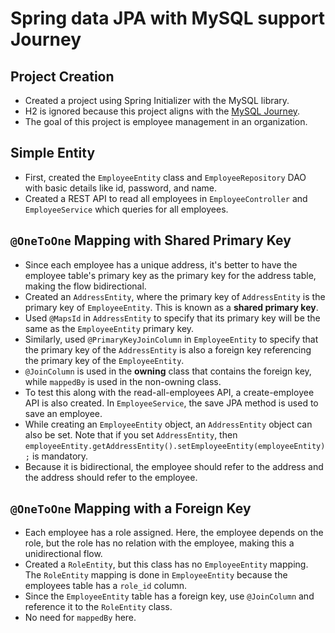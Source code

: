 # Spring data JPA with MySQL support Journey

## Project Creation

- Created a project using Spring Initializer with the MySQL library.
- H2 is ignored because this project aligns with the [MySQL Journey](../../MySQL/README.md).
- The goal of this project is employee management in an organization.

## Simple Entity

- First, created the `EmployeeEntity` class and `EmployeeRepository` DAO with basic details like id, password, and name.
- Created a REST API to read all employees in `EmployeeController` and `EmployeeService` which queries for all employees.

## `@OneToOne` Mapping with Shared Primary Key

- Since each employee has a unique address, it's better to have the employee table's primary key as the primary key for the address table, making the flow bidirectional.
- Created an `AddressEntity`, where the primary key of `AddressEntity` is the primary key of `EmployeeEntity`. This is known as a **shared primary key**.
- Used `@MapsId` in `AddressEntity` to specify that its primary key will be the same as the `EmployeeEntity` primary key.
- Similarly, used `@PrimaryKeyJoinColumn` in `EmployeeEntity` to specify that the primary key of the `AddressEntity` is also a foreign key referencing the primary key of the `EmployeeEntity`.
- `@JoinColumn` is used in the **owning** class that contains the foreign key, while `mappedBy` is used in the non-owning class.
- To test this along with the read-all-employees API, a create-employee API is also created. In `EmployeeService`, the save JPA method is used to save an employee.
- While creating an `EmployeeEntity` object, an `AddressEntity` object can also be set. Note that if you set `AddressEntity`, then `employeeEntity.getAddressEntity().setEmployeeEntity(employeeEntity);` is mandatory.
- Because it is bidirectional, the employee should refer to the address and the address should refer to the employee.

## `@OneToOne` Mapping with a Foreign Key

- Each employee has a role assigned. Here, the employee depends on the role, but the role has no relation with the employee, making this a unidirectional flow.
- Created a `RoleEntity`, but this class has no `EmployeeEntity` mapping. The `RoleEntity` mapping is done in `EmployeeEntity` because the employees table has a `role_id` column.
- Since the `EmployeeEntity` table has a foreign key, use `@JoinColumn` and reference it to the `RoleEntity` class.
- No need for `mappedBy` here.
